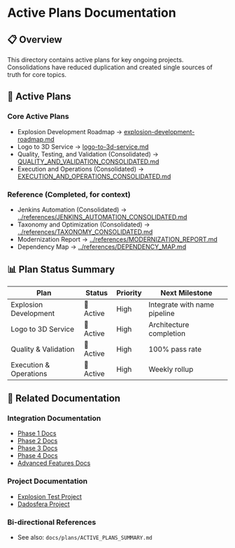 # Active Plans Documentation

## 📋 **Overview**

This directory contains active plans for key ongoing projects. Consolidations have reduced duplication and created single sources of truth for core topics.

## 🎯 **Active Plans**

### **Core Active Plans**
- Explosion Development Roadmap → [explosion-development-roadmap.md](explosion-development-roadmap.md)
- Logo to 3D Service → [logo-to-3d-service.md](logo-to-3d-service.md)
- Quality, Testing, and Validation (Consolidated) → [QUALITY_AND_VALIDATION_CONSOLIDATED.md](QUALITY_AND_VALIDATION_CONSOLIDATED.md)
- Execution and Operations (Consolidated) → [EXECUTION_AND_OPERATIONS_CONSOLIDATED.md](EXECUTION_AND_OPERATIONS_CONSOLIDATED.md)

### **Reference (Completed, for context)**
- Jenkins Automation (Consolidated) → [../references/JENKINS_AUTOMATION_CONSOLIDATED.md](../references/JENKINS_AUTOMATION_CONSOLIDATED.md)
- Taxonomy and Optimization (Consolidated) → [../references/TAXONOMY_CONSOLIDATED.md](../references/TAXONOMY_CONSOLIDATED.md)
- Modernization Report → [../references/MODERNIZATION_REPORT.md](../references/MODERNIZATION_REPORT.md)
- Dependency Map → [../references/DEPENDENCY_MAP.md](../references/DEPENDENCY_MAP.md)

## 📊 **Plan Status Summary**

| Plan | Status | Priority | Next Milestone |
|------|--------|----------|----------------|
| Explosion Development | 🔄 Active | High | Integrate with name pipeline |
| Logo to 3D Service | 🔄 Active | High | Architecture completion |
| Quality & Validation | 🔄 Active | High | 100% pass rate |
| Execution & Operations | 🔄 Active | High | Weekly rollup |

## 🔗 **Related Documentation**

### **Integration Documentation**
- [Phase 1 Docs](../../../integrations/phase1/)
- [Phase 2 Docs](../../../integrations/phase2/)
- [Phase 3 Docs](../../../integrations/phase3/)
- [Phase 4 Docs](../../../integrations/phase4/)
- [Advanced Features Docs](../../../integrations/advanced/)

### **Project Documentation**
- [Explosion Test Project](../../../projects/explosion-test/)
- [Dadosfera Project](../../../projects/dadosfera/)

### **Bi-directional References**
- See also: `docs/plans/ACTIVE_PLANS_SUMMARY.md`
